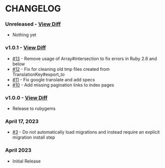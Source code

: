 # CHANGELOG

### Unreleased - [View Diff](https://github.com/westonganger/rails_i18n_manager/compare/v1.0.1...master)
- Nothing yet

### v1.0.1 - [View Diff](https://github.com/westonganger/rails_i18n_manager/compare/v1.0.0...v1.0.1)
- [#13](https://github.com/westonganger/rails_i18n_manager/pull/13) - Remove usage of Array#intersection to fix errors in Ruby 2.6 and below
- [#12](https://github.com/westonganger/rails_i18n_manager/pull/12) - Fix for cleaning old tmp files created from TranslationKey#export_to
- [#11](https://github.com/westonganger/rails_i18n_manager/pull/11) - Fix google translate and add specs
- [#10](https://github.com/westonganger/rails_i18n_manager/pull/10) - Add missing pagination links to index pages

### v1.0.0 - [View Diff](https://github.com/westonganger/rails_i18n_manager/compare/9c8305c...v1.0.0)
- Release to rubygems

### April 17, 2023
- [#3](https://github.com/westonganger/rails_i18n_manager/pull/3) - Do not automatically load migrations and instead require an explicit migration install step

### April 2023
- Initial Release
